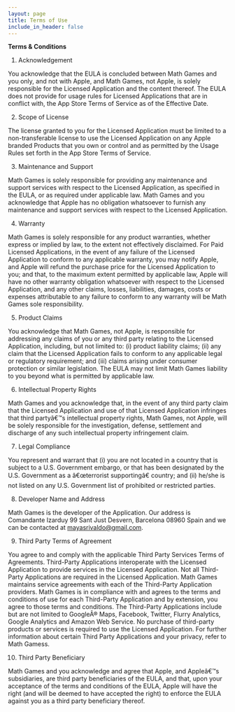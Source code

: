 ```yaml
---
layout: page
title: Terms of Use
include_in_header: false
---
```


**Terms & Conditions**
1. Acknowledgement

You acknowledge that the EULA is concluded between Math Games and you only, and not with Apple, and Math Games, not Apple, is solely responsible for the Licensed Application and the content thereof. The EULA does not provide for usage rules for Licensed Applications that are in conflict with, the App Store Terms of Service as of the Effective Date.

2. Scope of License

The license granted to you for the Licensed Application must be limited to a non-transferable license to use the Licensed Application on any Apple branded Products that you own or control and as permitted by the Usage Rules set forth in the App Store Terms of Service.

3. Maintenance and Support

Math Games is solely responsible for providing any maintenance and support services with respect to the Licensed Application, as specified in the EULA, or as required under applicable law. Math Games and you acknowledge that Apple has no obligation whatsoever to furnish any maintenance and support services with respect to the Licensed Application.

4. Warranty

Math Games is solely responsible for any product warranties, whether express or implied by law, to the extent not effectively disclaimed. For Paid Licensed Applications, in the event of any failure of the Licensed Application to conform to any applicable warranty, you may notify Apple, and Apple will refund the purchase price for the Licensed Application to you; and that, to the maximum extent permitted by applicable law, Apple will have no other warranty obligation whatsoever with respect to the Licensed Application, and any other claims, losses, liabilities, damages, costs or expenses attributable to any failure to conform to any warranty will be Math Games sole responsibility.

5. Product Claims

You acknowledge that Math Games, not Apple, is responsible for addressing any claims of you or any third party relating to the Licensed Application, including, but not limited to: (i) product liability claims; (ii) any claim that the Licensed Application fails to conform to any applicable legal or regulatory requirement; and (iii) claims arising under consumer protection or similar legislation. The EULA may not limit Math Games liability to you beyond what is permitted by applicable law.

6. Intellectual Property Rights

Math Games and you acknowledge that, in the event of any third party claim that the Licensed Application and use of that Licensed Application infringes that third partyâ€™s intellectual property rights, Math Games, not Apple, will be solely responsible for the investigation, defense, settlement and discharge of any such intellectual property infringement claim.

7. Legal Compliance

You represent and warrant that (i) you are not located in a country that is subject to a U.S. Government embargo, or that has been designated by the U.S. Government as a â€œterrorist supportingâ€ country; and (ii) he/she is not listed on any U.S. Government list of prohibited or restricted parties.

8. Developer Name and Address

Math Games is the developer of the Application. Our address is Comandante Izarduy 99 Sant Just Desvern, Barcelona 08960 Spain and we can be contacted at mayasrivaldo@gmail.com.

9. Third Party Terms of Agreement

You agree to and comply with the applicable Third Party Services Terms of Agreements. Third-Party Applications interoperate with the Licensed Application to provide services in the Licensed Application. Not all Third-Party Applications are required in the Licensed Application. Math Games maintains service agreements with each of the Third-Party Application providers. Math Games is in compliance with and agrees to the terms and conditions of use for each Third-Party Application and by extension, you agree to those terms and conditions. The Third-Party Applications include but are not limited to GoogleÂ® Maps, Facebook, Twitter, Flurry Analytics, Google Analytics and Amazon Web Service. No purchase of third-party products or services is required to use the Licensed Application. For further information about certain Third Party Applications and your privacy, refer to Math Gamess.

10. Third Party Beneficiary

Math Games and you acknowledge and agree that Apple, and Appleâ€™s subsidiaries, are third party beneficiaries of the EULA, and that, upon your acceptance of the terms and conditions of the EULA, Apple will have the right (and will be deemed to have accepted the right) to enforce the EULA against you as a third party beneficiary thereof.